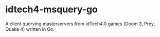 # idtech4-msquery-go
A client querying masterservers from idTech4.0 games (Doom 3, Prey, Quake 4) written in Go.
